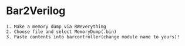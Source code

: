 # Bar2Verilog

    1. Make a memory dump via RWeverything
    2. Choose file and select MemoryDump(.bin)
    3. Paste contents into barcontroller(change module name to yours)!


